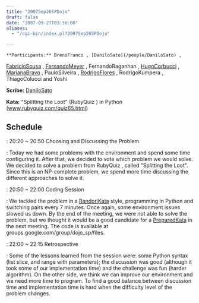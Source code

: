 ```yaml
---
title: "2007Sep26SPDojo"
draft: false
date: "2007-09-27T03:36:00"
aliases:
  - "/cgi-bin/index.pl?2007Sep26SPDojo"

---
```

    **Participants:** BrenoFranco , [DaniloSato](/people/DaniloSato) ,
[FabricioSousa](/FabricioSousa) , [FernandoMeyer](/people/FernandoMeyer)
, FernandoRaganhan , [HugoCorbucci](/people/HugoCorbucci) ,
[MarianaBravo](/MarianaBravo) , PauloSilveira ,
[RodrigoFlores](/people/RodrigoFlores) , RodrigoKumpera , ThiagoColucci
and Yoshi

**Scribe:** [DaniloSato](/people/DaniloSato)

**Kata:** "Splitting the Loot" (RubyQuiz ) in Python
(www.rubyquiz.com/quiz65.html)

Schedule
--------

 
:   20:20 \~ 20:50 Choosing and Discussing the Problem

 
:   Today we had some problems with the environment and spend some time
    configuring it. After that, we decided to vote which problem we
    would solve. We decided to solve a problem from RubyQuiz , called
    "Splitting the Loot". Since this is an NP-complete problem, we spend
    more time discussing the different approaches to solve it.

 
:   20:50 \~ 22:00 Coding Session

 
:   We tackled the problem in a [RandoriKata](/RandoriKata) style,
    programming in Python and switching pairs every 7 minutes. Once
    again, some environment issues slowed us down. By the end of the
    meeting, we were not able to solve the problem, but we thought it
    would be a good candidate for a [PreparedKata](/PreparedKata) in the
    next meeting. The code is available
    at groups.google.com/group/dojo\_sp/files.

 
:   22:00 \~ 22:15 Retrospective

 
:   Some of the lessons learned from the session were: some Python
    syntax (list slice, and range with parameters); the discussion was
    good (although it took some of our implementation time) and the
    challenge was fun (harder algorithm). On the other side, we think we
    can improve our environment and we need more time to program. To
    find a good balance between discussion time and implementation time
    is hard when the difficulty level of the problem changes.


